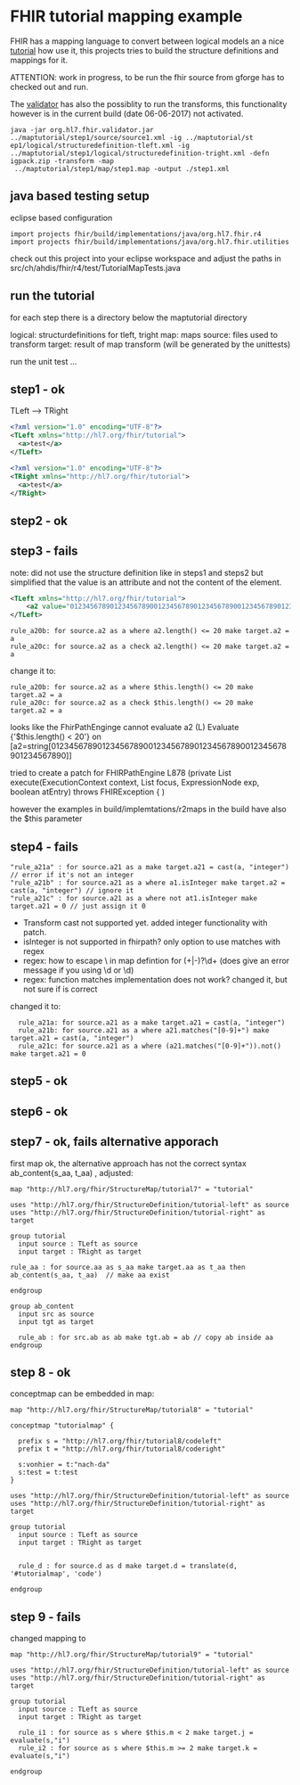 # FHIR tutorial mapping example
FHIR has a mapping language to convert between logical models an a nice [tutorial](http://build.fhir.org/mapping-tutorial.html) how use it, this projects tries to build the structure definitions and mappings for it.

ATTENTION: work in progress, to be run the fhir source from gforge has to checked out and run. 

The [validator](http://build.fhir.org/validation.html) has also the possiblity to run the transforms, this functionality however is in the current build (date 06-06-2017) not activated.

```
java -jar org.hl7.fhir.validator.jar ../maptutorial/step1/source/source1.xml -ig ../maptutorial/st
ep1/logical/structuredefinition-tleft.xml -ig ../maptutorial/step1/logical/structuredefinition-tright.xml -defn igpack.zip -transform -map
 ../maptutorial/step1/map/step1.map -output ./step1.xml
```


## java based testing setup

eclipse based configuration

```
import projects fhir/build/implementations/java/org.hl7.fhir.r4
import projects fhir/build/implementations/java/org.hl7.fhir.utilities
```

check out this project into your eclipse workspace and adjust the paths in
src/ch/ahdis/fhir/r4/test/TutorialMapTests.java


## run the tutorial
for each step there is a directory below the maptutorial directory

logical: structurdefinitions for tleft, tright
map: maps
source: files used to transform
target: result of map transform (will be generated by the unittests)

run the unit test ...


## step1 - ok

TLeft --> TRight
```xml
<?xml version="1.0" encoding="UTF-8"?>
<TLeft xmlns="http://hl7.org/fhir/tutorial">
  <a>test</a>
</TLeft>
```

```xml
<?xml version="1.0" encoding="UTF-8"?>
<TRight xmlns="http://hl7.org/fhir/tutorial">
  <a>test</a>
</TRight>
```

## step2 - ok

## step3 - fails

note: did not use the structure definition like in steps1 and steps2 but simplified that the value
is an attribute and not the content of the element.


```xml
<TLeft xmlns="http://hl7.org/fhir/tutorial">
	<a2 value="012345678901234567890012345678901234567890012345678901234567890" />
</TLeft>
```

```
rule_a20b: for source.a2 as a where a2.length() <= 20 make target.a2 = a
rule_a20c: for source.a2 as a check a2.length() <= 20 make target.a2 = a
```
change it to:
```
rule_a20b: for source.a2 as a where $this.length() <= 20 make target.a2 = a
rule_a20c: for source.a2 as a check $this.length() <= 20 make target.a2 = a
```
looks like the FhirPathEnginge cannot evaluate a2 (L)
Evaluate {'$this.length() < 20'} on [a2=string[012345678901234567890012345678901234567890012345678901234567890]]

tried to create a patch for FHIRPathEngine L878 (private List<Base> execute(ExecutionContext context, List<Base> focus, ExpressionNode exp, boolean atEntry) throws FHIRException { )

however the examples in build/implemtations/r2maps in the build have also the $this parameter

## step4 - fails

```
"rule_a21a" : for source.a21 as a make target.a21 = cast(a, "integer") // error if it's not an integer
"rule_a21b" : for source.a21 as a where a1.isInteger make target.a2 = cast(a, "integer") // ignore it
"rule_a21c" : for source.a21 as a where not at1.isInteger make target.a21 = 0 // just assign it 0
```

- Transform cast not supported yet. added integer functionality with patch.
- isInteger is not supported in fhirpath? only option to use matches with regex
- regex: how to escape \ in map defintion for (\+|-)?\d+ (does give an error message if you using \d or \\d)
- regex: function matches implementation does not work? changed it, but not sure if is correct

changed it to:

```
  rule_a21a: for source.a21 as a make target.a21 = cast(a, "integer")
  rule_a21b: for source.a21 as a where a21.matches("[0-9]+") make target.a21 = cast(a, "integer") 
  rule_a21c: for source.a21 as a where (a21.matches("[0-9]+")).not() make target.a21 = 0
```

## step5 - ok 
  
## step6 - ok

## step7 - ok, fails alternative apporach

first map ok, the alternative approach has not the correct syntax  ab_content{s_aa, t_aa) , adjusted:

```
map "http://hl7.org/fhir/StructureMap/tutorial7" = "tutorial"

uses "http://hl7.org/fhir/StructureDefinition/tutorial-left" as source
uses "http://hl7.org/fhir/StructureDefinition/tutorial-right" as target

group tutorial
  input source : TLeft as source
  input target : TRight as target

rule_aa : for source.aa as s_aa make target.aa as t_aa then ab_content(s_aa, t_aa)  // make aa exist

endgroup

group ab_content
  input src as source
  input tgt as target

  rule_ab : for src.ab as ab make tgt.ab = ab // copy ab inside aa
endgroup
```
 
## step 8 - ok
  
conceptmap can be embedded in map: 

```
map "http://hl7.org/fhir/StructureMap/tutorial8" = "tutorial"

conceptmap "tutorialmap" {

  prefix s = "http://hl7.org/fhir/tutorial8/codeleft"
  prefix t = "http://hl7.org/fhir/tutorial8/coderight"

  s:vonhier = t:"nach-da"
  s:test = t:test
}

uses "http://hl7.org/fhir/StructureDefinition/tutorial-left" as source
uses "http://hl7.org/fhir/StructureDefinition/tutorial-right" as target

group tutorial
  input source : TLeft as source
  input target : TRight as target


  rule_d : for source.d as d make target.d = translate(d, '#tutorialmap', 'code')

endgroup
```

## step 9 - fails

changed mapping to
```
map "http://hl7.org/fhir/StructureMap/tutorial9" = "tutorial"

uses "http://hl7.org/fhir/StructureDefinition/tutorial-left" as source
uses "http://hl7.org/fhir/StructureDefinition/tutorial-right" as target

group tutorial
  input source : TLeft as source
  input target : TRight as target

  rule_i1 : for source as s where $this.m < 2 make target.j = evaluate(s,"i")
  rule_i2 : for source as s where $this.m >= 2 make target.k = evaluate(s,"i")

endgroup
```







